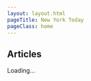 ```yaml
---
layout: layout.html
pageTitle: New York Today
pageClass: home
---
```


## Articles

<div class="stories">Loading...</div>

<!-- {% for page in collections.page %}

  <h2><a href="{{ page.url }}">{{ page.data.pageTitle }}</a></h2>
  <em>{{ page.date | date: "%Y-%m-%d" }}</em>
{% endfor %} -->
<!-- 
<button>Show Stories</button>
<main class="stories"></main> -->

<!-- <div class="stories"></div> -->
